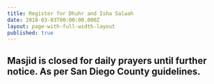 ```yaml
---
title: Register for Dhuhr and Isha Salaah
date: 2018-03-03T00:00:00.000Z
layout: page-with-full-width-layout
published: true
---
```


## Masjid is closed for daily prayers until further notice. As per San Diego County guidelines.

